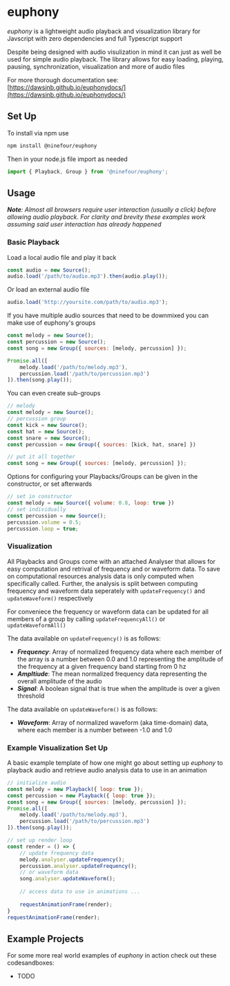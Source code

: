 # euphony

*euphony* is a lightweight audio playback and visualization library for Javscript with zero dependencies and full Typescript support

Despite being designed with audio visulization in mind it can just as well be used for simple audio playback. The library allows for easy loading, playing, pausing, synchronization, visualization and more of audio files

For more thorough documentation see: [https://dawsinb.github.io/euphonydocs/](https://dawsinb.github.io/euphonydocs/)

## Set Up

To install via npm use
```bash
npm install @ninefour/euphony
```
Then in your node.js file import as needed
```js
import { Playback, Group } from '@ninefour/euphony';
```

## Usage

***Note**: Almost all browsers require user interaction (usually a click) before allowing audio playback. For clarity and brevity these examples work assuming said user interaction has already happened*

### Basic Playback

Load a local audio file and play it back
```js
const audio = new Source();
audio.load('/path/to/audio.mp3').then(audio.play());
```
Or load an external audio file
```js
audio.load('http://yoursite.com/path/to/audio.mp3');
```

If you have multiple audio sources that need to be downmixed you can make use of euphony's groups
```js
const melody = new Source();
const percussion = new Source();
const song = new Group({ sources: [melody, percussion] });

Promise.all([
	melody.load('/path/to/melody.mp3'),
	percussion.load('/path/to/percussion.mp3')
]).then(song.play());
```
You can even create sub-groups
```js
// melody
const melody = new Source();
// percussion group
const kick = new Source();
const hat = new Source();
const snare = new Source();
const percussion = new Group({ sources: [kick, hat, snare] })

// put it all together
const song = new Group({ sources: [melody, percussion] });
```
Options for configuring your Playbacks/Groups can be given in the constructor, or set afterwards
```js
// set in constructor
const melody = new Source({ volume: 0.8, loop: true })
// set individually
const percussion = new Source();
percussion.volume = 0.5;
percussion.loop = true;
```
### Visualization

All Playbacks and Groups come with an attached Analyser that allows for easy computation and retrival of frequency and or waveform data. To save on computational resources analysis data is only computed when specifically called. Further, the analysis is split between computing frequency and waveform data seperately with `updateFrequency()` and `updateWaveform()` respectively

For conveniece the frequency or waveform data can be updated for all members of a group by calling `updateFrequencyAll()` or `updateWaveformAll()`

The data available on `updateFrequency()` is as follows:

- ***Frequency***:  Array of normalized frequency data where each member of the array is a number between 0.0 and 1.0 representing the amplitude of the frequency at a given frequency band starting from 0 hz
- ***Ampltiude***: The mean normalized frequency data representing the overall amplitude of the audio
- ***Signal***: A boolean signal that is true when the amplitude is over a given threshold

The data available on `updateWaveform()` is as follows:

- ***Waveform***: Array of normalized waveform (aka time-domain) data, where each member is a number between -1.0 and 1.0

### Example Visualization Set Up

A basic example template of how one might go about setting up *euphony* to playback audio and retrieve audio analysis data to use in an animation
```js
// initialize audio
const melody = new Playback({ loop: true });
const percussion = new Playback({ loop: true });
const song = new Group({ sources: [melody, percussion] });
Promise.all([
	melody.load('/path/to/melody.mp3'),
	percussion.load('/path/to/percussion.mp3')
]).then(song.play());

// set up render loop
const render = () => {
	// update frequency data
	melody.analyser.updateFrequency();
	percussion.analyser.updateFrequency();
	// or waveform data
	song.analyser.updateWaveform();
	
	// access data to use in animations ...
	
	requestAnimationFrame(render);
}
requestAnimationFrame(render);
```

## Example Projects

For some more real world examples of *euphony* in action check out these codesandboxes:

- TODO